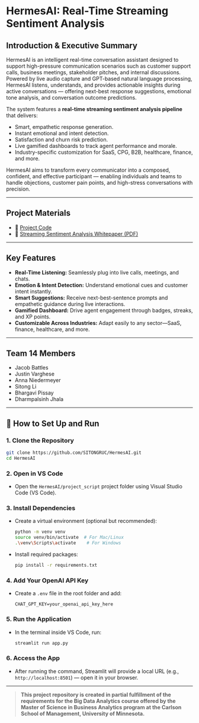 # HermesAI: Real-Time Streaming Sentiment Analysis

## Introduction & Executive Summary

HermesAI is an intelligent real-time conversation assistant designed to support high-pressure communication scenarios such as customer support calls, business meetings, stakeholder pitches, and internal discussions. Powered by live audio capture and GPT-based natural language processing, HermesAI listens, understands, and provides actionable insights during active conversations — offering next-best response suggestions, emotional tone analysis, and conversation outcome predictions.

The system features a **real-time streaming sentiment analysis pipeline** that delivers:
- Smart, empathetic response generation.
- Instant emotional and intent detection.
- Satisfaction and churn risk prediction.
- Live gamified dashboards to track agent performance and morale.
- Industry-specific customization for SaaS, CPG, B2B, healthcare, finance, and more.

HermesAI aims to transform every communicator into a composed, confident, and effective participant — enabling individuals and teams to handle objections, customer pain points, and high-stress conversations with precision.

---

## Project Materials

- 📄 [Project Code](https://github.com/SITONGRUC/HermesAI/tree/main/project_script)
- 📄 [Streaming Sentiment Analysis Whitepaper (PDF)](https://github.com/SITONGRUC/HermesAI/blob/main/flier.pdf)


---

## Key Features

- **Real-Time Listening:** Seamlessly plug into live calls, meetings, and chats.
- **Emotion & Intent Detection:** Understand emotional cues and customer intent instantly.
- **Smart Suggestions:** Receive next-best-sentence prompts and empathetic guidance during live interactions.
- **Gamified Dashboard:** Drive agent engagement through badges, streaks, and XP points.
- **Customizable Across Industries:** Adapt easily to any sector—SaaS, finance, healthcare, and more.

---

## Team 14 Members
- Jacob Battles
- Justin Varghese
- Anna Niedermeyer
- Sitong Li
- Bhargavi Pissay
- Dharmpalsinh Jhala

---

## 🚀 How to Set Up and Run

### 1. Clone the Repository
```bash
git clone https://github.com/SITONGRUC/HermesAI.git
cd HermesAI
```

### 2. Open in VS Code
- Open the `HermesAI/project_script` project folder using Visual Studio Code (VS Code).

### 3. Install Dependencies
- Create a virtual environment (optional but recommended):
  ```bash
  python -m venv venv
  source venv/bin/activate  # For Mac/Linux
  .\venv\Scripts\activate    # For Windows
  ```
- Install required packages:
  ```bash
  pip install -r requirements.txt
  ```

### 4. Add Your OpenAI API Key
- Create a `.env` file in the root folder and add:
  ```
  CHAT_GPT_KEY=your_openai_api_key_here
  ```

### 5. Run the Application
- In the terminal inside VS Code, run:
  ```bash
  streamlit run app.py
  ```

### 6. Access the App
- After running the command, Streamlit will provide a local URL (e.g., `http://localhost:8501`) — open it in your browser.


---



> **This project repository is created in partial fulfillment of the requirements for the Big Data Analytics course offered by the Master of Science in Business Analytics program at the Carlson School of Management, University of Minnesota.**
